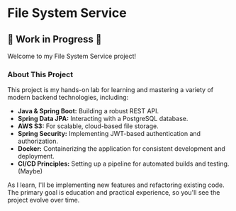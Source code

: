 # File System Service

## 🚧 Work in Progress 🚧

Welcome to my File System Service project!

### About This Project

This project is my hands-on lab for learning and mastering a variety of modern backend technologies, including:

-   **Java & Spring Boot:** Building a robust REST API.
-   **Spring Data JPA:** Interacting with a PostgreSQL database.
-   **AWS S3:** For scalable, cloud-based file storage.
-   **Spring Security:** Implementing JWT-based authentication and authorization.
-   **Docker:** Containerizing the application for consistent development and deployment.
-   **CI/CD Principles:** Setting up a pipeline for automated builds and testing. (Maybe)

As I learn, I'll be implementing new features and refactoring existing code. The primary goal is education and practical experience, so you'll see the project evolve over time.